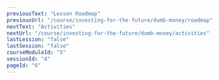```yaml
---
previousText: "Lesson Roadmap"
previousUrl: "/course/investing-for-the-future/dumb-money/roadmap"
nextText: "Activities"
nextUrl: "/course/investing-for-the-future/dumb-money/activities"
lastLession: "false"
lastSession: "false"
courseModuleId: "5"
sessionId: "4"
pageId: "6"
---
```


<sparkle-video-player src="./animation/m4l3.mp4" />
